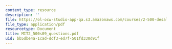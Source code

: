 ```yaml
---
content_type: resource
description: ''
file: https://ol-ocw-studio-app-qa.s3.amazonaws.com/courses/2-500-desalination-and-water-purification-spring-2009/bb5dbe4a1cadddf3ed7f501fd330d91f_MIT2_500s09_questions.pdf
file_type: application/pdf
resourcetype: Document
title: MIT2_500s09_questions.pdf
uid: bb5dbe4a-1cad-ddf3-ed7f-501fd330d91f
---
```

